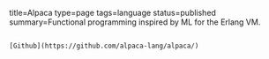 title=Alpaca
type=page
tags=language
status=published
summary=Functional programming inspired by ML for the Erlang VM.
~~~~~~

[Github](https://github.com/alpaca-lang/alpaca/)